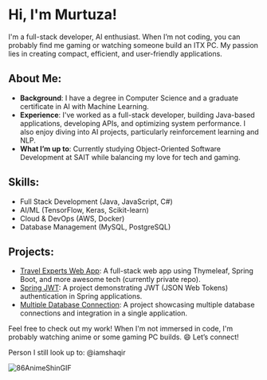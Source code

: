 # Hi, I'm Murtuza!

I'm a full-stack developer, AI enthusiast. When I’m not coding, you can probably find me gaming or watching someone build an ITX PC. My passion lies in creating compact, efficient, and user-friendly applications.

## About Me:
- **Background**: I have a degree in Computer Science and a graduate certificate in AI with Machine Learning.
- **Experience**: I've worked as a full-stack developer, building Java-based applications, developing APIs, and optimizing system performance. I also enjoy diving into AI projects, particularly reinforcement learning and NLP.
- **What I’m up to**: Currently studying Object-Oriented Software Development at SAIT while balancing my love for tech and gaming.

## Skills:
- Full Stack Development (Java, JavaScript, C#)
- AI/ML (TensorFlow, Keras, Scikit-learn)
- Cloud & DevOps (AWS, Docker)
- Database Management (MySQL, PostgreSQL)

## Projects:
- [Travel Experts Web App](https://github.com/SAIT-TravelExperts-P3): A full-stack web app using Thymeleaf, Spring Boot, and more awesome tech (currently private repo).
- [Spring JWT](https://github.com/WARHE8D/spring-jwt): A project demonstrating JWT (JSON Web Tokens) authentication in Spring applications.
- [Multiple Database Connection](https://github.com/WARHE8D/MultipleDBConnection): A project showcasing multiple database connections and integration in a single application.


Feel free to check out my work! When I'm not immersed in code, I'm probably watching anime or some gaming PC builds. 😄 Let’s connect!

Person I still look up to: @iamshaqir

![86AnimeShinGIF](https://github.com/user-attachments/assets/d9d8757c-d2bd-4f83-a8b3-6d256291a4d8)

